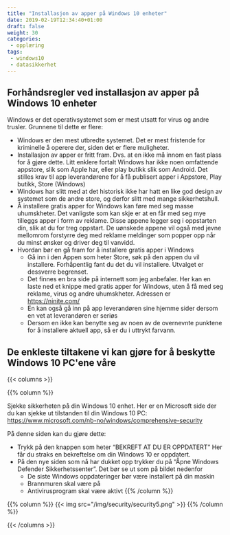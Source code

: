 ```yaml
---
title: "Installasjon av apper på Windows 10 enheter"
date: 2019-02-19T12:34:40+01:00
draft: false
weight: 30
categories:
 - opplæring
tags:
 - windows10
 - datasikkerhet
---
```

## Forhåndsregler ved installasjon av apper på Windows 10 enheter

Windows er det operativsystemet som er mest utsatt for virus og andre trusler. Grunnene til dette er flere:

- Windows er den mest utbredte systemet. Det er mest fristende for kriminelle å operere der, siden det er flere muligheter.
- Installasjon av apper er fritt fram. Dvs. at en ikke må innom en fast plass for å gjøre dette. Litt enklere fortalt Windows har ikke noen omfattende appstore, slik som Apple har, eller play butikk slik som Android. Det stilles krav til app leverandørene for å få publisert apper i Appstore, Play butikk, Store (Windows)
- Windows har slitt med at det historisk ikke har hatt en like god design av systemet som de andre store, og derfor slitt med mange sikkerhetshull.
- Å installere gratis apper for Windows kan føre med seg masse uhumskheter. Det vanligste som kan skje er at en får med seg mye tilleggs apper i form av reklame. Disse appene legger seg i oppstarten din, slik at du for treg oppstart. De uønskede appene vil også med jevne mellomrom forstyrre deg med reklame meldinger som popper opp når du minst ønsker og driver deg til vanvidd.
- Hvordan bør en gå fram for å installere gratis apper i Windows
  - Gå inn i den Appen som heter Store, søk på den appen du vil installere. Forhåpentlig fant du det du vil installere. Utvalget er dessverre begrenset.
  - Det finnes en bra side på internett som jeg anbefaler. Her kan en laste ned et knippe med gratis apper for Windows, uten å få med seg reklame, virus og andre uhumskheter. Adressen er https://ninite.com/
  - En kan også gå inn på app leverandøren sine hjemme sider dersom en vet at leverandøren er seriøs 
  - Dersom en ikke kan benytte seg av noen av de overnevnte punktene for å installere aktuell app, så er du i uttrykt farvann. 


## De enkleste tiltakene vi kan gjøre for å beskytte Windows 10 PC'ene våre



{{< columns >}}

{{% column %}}

Sjekke sikkerheten på din Windows 10 enhet. Her er en Microsoft side der du  kan sjekke ut tilstanden til din Windows 10 PC: 
https://www.microsoft.com/nb-no/windows/comprehensive-security

På denne siden kan du gjøre dette:

- Trykk på den knappen som heter “BEKREFT AT DU ER OPPDATERT” Her får du straks en bekreftelse om din Windows 10 er oppdatert.
- På den nye siden som nå har dukket opp trykker du på “Åpne Windows Defender Sikkerhetssenter”. Det bør se ut som på bildet nedenfor
  - De siste Windows oppdateringer bør være installert på din maskin 
  - Brannmuren skal være på
  - Antivirusprogram skal være aktivt
{{% /column %}}



{{% column %}}
{{< img src="/img/security/security5.png" >}}
{{% /column %}}

{{< /columns >}}

